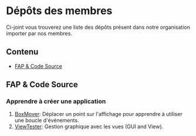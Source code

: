 # Dépôts des membres

Ci-joint vous trouverez une liste des dépôts présent dans notre organisation importer par nos membres.

## Contenu

* [FAP & Code Source](#FAP)

## FAP & Code Source

### Apprendre à créer une application
1. [BoxMover](https://github.com/FlipperFrenchCommunity/BoxMover): Déplacer un
   point sur l'affichage pour apprendre à utiliser une boucle d'événements.
2. [ViewTester](https://github.com/FlipperFrenchCommunity/ViewTester): Gestion
   graphique avec les vues (GUI and View). 

